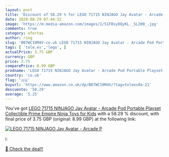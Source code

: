 ```yaml
---
layout: post
title: 'Discount of 58.29 % for LEGO 71715 NINJAGO Jay Avatar - Arcade P'
date: 2020-08-29 07:44:52
image: 'https://m.media-amazon.com/images/I/51FBsyOQyKL._SL200_.jpg'
comments: true
category: ofertas
author: ring
slug: 'B07WC19M4V-co.uk LEGO 71715 NINJAGO Jay Avatar - Arcade Pod Portable...'
tags: [ 'tole.es','lego', ]
actualPrice: 3.75 GBP
currency: GBP
price: 3.75
comparePrice: 8.99 GBP
prodname: 'LEGO 71715 NINJAGO Jay Avatar - Arcade Pod Portable Playset  Collectible Prime Empire Ninja Toys for Kids'
country: 'co.uk'
flag: '🇬🇧'
buyurl: 'https://www.amazon.co.uk/dp/B07WC19M4V/?tag=tolees0a-21'
descuento: '58.29'
average: '5.25'
---
```


You've got [LEGO 71715 NINJAGO Jay Avatar - Arcade Pod Portable Playset  Collectible Prime Empire Ninja Toys for Kids](https://www.amazon.co.uk/dp/B07WC19M4V/?tag=tolees0a-21) with a  58.29 % discount, with final price of 3.75 GBP (original: 8.99 GBP) at the following link:

[![LEGO 71715 NINJAGO Jay Avatar - Arcade P](https://m.media-amazon.com/images/I/51FBsyOQyKL._SL200_.jpg)](https://www.amazon.co.uk/dp/B07WC19M4V/?tag=tolees0a-21)

ℹ️:


[🛒 Check the deal!!](https://www.amazon.co.uk/dp/B07WC19M4V/?tag=tolees0a-21)
